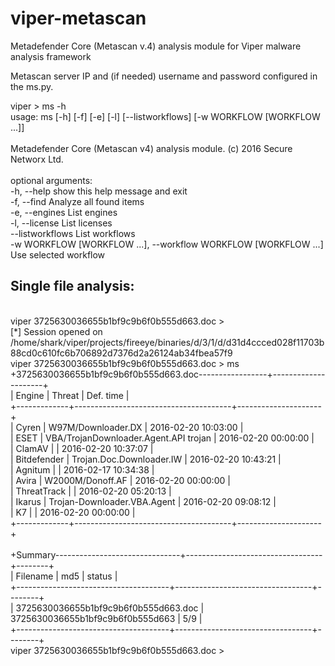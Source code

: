 # viper-metascan
Metadefender Core (Metascan v.4) analysis module for Viper malware analysis framework

Metascan server IP and (if needed) username and password configured in the ms.py. 


viper > ms -h<br/>
usage: ms [-h] [-f] [-e] [-l] [--listworkflows] [-w WORKFLOW [WORKFLOW ...]]<br/>
<br/>
Metadefender Core (Metascan v4) analysis module. (c) 2016 Secure Networx Ltd.<br/>
<br/>
optional arguments:<br/>
  -h, --help            show this help message and exit<br/>
  -f, --find            Analyze all found items<br/>
  -e, --engines         List engines<br/>
  -l, --license         List licenses<br/>
  --listworkflows       List workflows<br/>
  -w WORKFLOW [WORKFLOW ...], --workflow WORKFLOW [WORKFLOW ...]<br/>
                        Use selected workflow<br/>

<h2>Single file analysis:</h2>
<br />
viper 3725630036655b1bf9c9b6f0b555d663.doc > <br />
[*] Session opened on /home/shark/viper/projects/fireeye/binaries/d/3/1/d/d31d4ccced028f11703b88cd0c610fc6b706892d7376d2a26124ab34fbea57f9<br />
viper 3725630036655b1bf9c9b6f0b555d663.doc > ms<br />
+3725630036655b1bf9c9b6f0b555d663.doc-----------------+---------------------+<br />
| Engine      | Threat                                | Def. time           |<br />
+-------------+---------------------------------------+---------------------+<br />
| Cyren       | W97M/Downloader.DX                    | 2016-02-20 10:03:00 |<br />
| ESET        | VBA/TrojanDownloader.Agent.API trojan | 2016-02-20 00:00:00 |<br />
| ClamAV      |                                       | 2016-02-20 10:37:07 |<br />
| Bitdefender | Trojan.Doc.Downloader.IW              | 2016-02-20 10:43:21 |<br />
| Agnitum     |                                       | 2016-02-17 10:34:38 |<br />
| Avira       | W2000M/Donoff.AF                      | 2016-02-20 00:00:00 |<br />
| ThreatTrack |                                       | 2016-02-20 05:20:13 |<br />
| Ikarus      | Trojan-Downloader.VBA.Agent           | 2016-02-20 09:08:12 |<br />
| K7          |                                       | 2016-02-20 00:00:00 |<br />
+-------------+---------------------------------------+---------------------+<br />
<br />
+Summary-------------------------------+----------------------------------+--------+<br />
| Filename                             | md5                              | status |<br />
+--------------------------------------+----------------------------------+--------+<br />
| 3725630036655b1bf9c9b6f0b555d663.doc | 3725630036655b1bf9c9b6f0b555d663 | 5/9    |<br />
+--------------------------------------+----------------------------------+--------+<br />
viper 3725630036655b1bf9c9b6f0b555d663.doc > <br />
